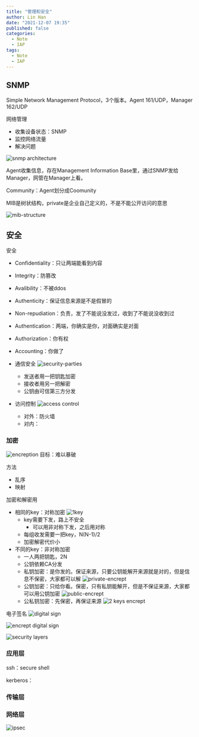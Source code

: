 ```yaml
---
title: "管理和安全"
author: Lin Han
date: "2021-12-07 19:35"
published: false
categories:
  - Note
  - IAP
tags:
  - Note
  - IAP
---
```


## SNMP
Simple Network Management Protocol，3个版本。Agent 161/UDP，Manager 162/UDP

网络管理
- 收集设备状态：SNMP
- 监控网络流量
- 解决问题

![snmp architecture](/assets/img/post/IAP/snmp-architecture.png)

Agent收集信息，存在Management Information Base里，通过SNMP发给Manager，网管在Manager上看。

Community：Agent划分成Coomunity

MIB是树状结构，private是企业自己定义的，不是不能公开访问的意思

![mib-structure](/assets/img/post/IAP/mib-structure.png)


## 安全

安全
- Confidentiality：只让两端能看到内容
- Integrity：防篡改
- Avalibility：不被ddos
- Authenticity：保证信息来源是不是假冒的
- Non-repudiation：负责，发了不能说没发过，收到了不能说没收到过

- Authentication：两端，你确实是你，对面确实是对面
- Authorization：你有权
- Accounting：你做了


- 通信安全
![security-parties](/assets/img/post/IAP/security-parties.png)
  - 发送者用一把钥匙加密
  - 接收者用另一把解密
  - 公钥由可信第三方分发
- 访问控制
![access control](/assets/img/post/IAP/access-control.png)
  - 对外：防火墙
  - 对内：

### 加密

![encreption](/assets/img/post/IAP/encreption.png)
目标：难以暴破

方法
- 乱序
- 映射

加密和解密用
- 相同的key：对称加密
![1key](/assets/img/post/IAP/1key.png)
  - key需要下发，路上不安全
    - 可以用非对称下发，之后用对称
  - 每组收发需要一把key，N(N-1)/2
  - 加密解密代价小
- 不同的key：非对称加密
  - 一人两把钥匙，2N
  - 公钥依赖CA分发
  - 私钥加密：是你发的。保证来源，只要公钥能解开来源就是对的，但是信息不保密，大家都可以解
  ![private-encrept](/assets/img/post/IAP/private-encrept.png)
  - 公钥加密：只给你看。保密，只有私钥能解开，但是不保证来源，大家都可以用公钥加密
  ![public-encrept](/assets/img/post/IAP/public-encrept.png)
  - 公私钥加密：先保密，再保证来源
  ![2 keys encrept](/assets/img/post/IAP/2-keys-encrept.png)

电子签名
![digital sign](/assets/img/post/IAP/digital-sign.png)

![encrept digital sign](/assets/img/post/IAP/encrept-digital-sign.png)

![security layers](/assets/img/post/IAP/security-layers.png)

### 应用层

ssh：secure shell

kerberos：

### 传输层


### 网络层
![ipsec](/assets/img/post/IAP/ipsec.png)
